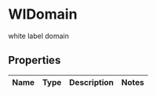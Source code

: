 

# WlDomain

white label domain

## Properties

| Name | Type | Description | Notes |
|------------ | ------------- | ------------- | -------------|



